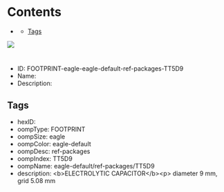 



Contents
========

* [](#)
	* [Tags](#tags)
  
![][im]
# 

- ID: FOOTPRINT-eagle-eagle-default-ref-packages-TT5D9
- Name: 
- Description: 

## Tags

- hexID: 
- oompType: FOOTPRINT
- oompSize: eagle
- oompColor: eagle-default
- oompDesc: ref-packages
- oompIndex: TT5D9
- oompName: eagle-default/ref-packages/TT5D9
- description: &lt;b&gt;ELECTROLYTIC CAPACITOR&lt;/b&gt;&lt;p&gt;&#xD;
diameter 9 mm, grid 5.08 mm



[im]: image.png
